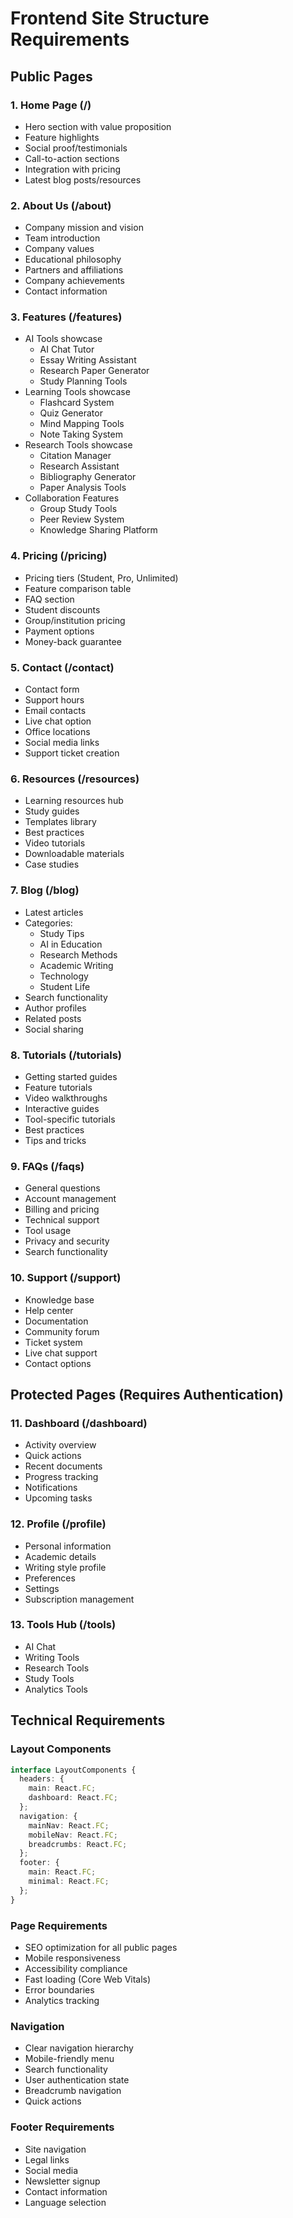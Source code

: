 # Frontend Site Structure Requirements

## Public Pages

### 1. Home Page (/)
- Hero section with value proposition
- Feature highlights
- Social proof/testimonials
- Call-to-action sections
- Integration with pricing
- Latest blog posts/resources

### 2. About Us (/about)
- Company mission and vision
- Team introduction
- Company values
- Educational philosophy
- Partners and affiliations
- Company achievements
- Contact information

### 3. Features (/features)
- AI Tools showcase
  - AI Chat Tutor
  - Essay Writing Assistant
  - Research Paper Generator
  - Study Planning Tools
- Learning Tools showcase
  - Flashcard System
  - Quiz Generator
  - Mind Mapping Tools
  - Note Taking System
- Research Tools showcase
  - Citation Manager
  - Research Assistant
  - Bibliography Generator
  - Paper Analysis Tools
- Collaboration Features
  - Group Study Tools
  - Peer Review System
  - Knowledge Sharing Platform

### 4. Pricing (/pricing)
- Pricing tiers (Student, Pro, Unlimited)
- Feature comparison table
- FAQ section
- Student discounts
- Group/institution pricing
- Payment options
- Money-back guarantee

### 5. Contact (/contact)
- Contact form
- Support hours
- Email contacts
- Live chat option
- Office locations
- Social media links
- Support ticket creation

### 6. Resources (/resources)
- Learning resources hub
- Study guides
- Templates library
- Best practices
- Video tutorials
- Downloadable materials
- Case studies

### 7. Blog (/blog)
- Latest articles
- Categories:
  - Study Tips
  - AI in Education
  - Research Methods
  - Academic Writing
  - Technology
  - Student Life
- Search functionality
- Author profiles
- Related posts
- Social sharing

### 8. Tutorials (/tutorials)
- Getting started guides
- Feature tutorials
- Video walkthroughs
- Interactive guides
- Tool-specific tutorials
- Best practices
- Tips and tricks

### 9. FAQs (/faqs)
- General questions
- Account management
- Billing and pricing
- Technical support
- Tool usage
- Privacy and security
- Search functionality

### 10. Support (/support)
- Knowledge base
- Help center
- Documentation
- Community forum
- Ticket system
- Live chat support
- Contact options

## Protected Pages (Requires Authentication)

### 11. Dashboard (/dashboard)
- Activity overview
- Quick actions
- Recent documents
- Progress tracking
- Notifications
- Upcoming tasks

### 12. Profile (/profile)
- Personal information
- Academic details
- Writing style profile
- Preferences
- Settings
- Subscription management

### 13. Tools Hub (/tools)
- AI Chat
- Writing Tools
- Research Tools
- Study Tools
- Analytics Tools

## Technical Requirements

### Layout Components
```typescript
interface LayoutComponents {
  headers: {
    main: React.FC;
    dashboard: React.FC;
  };
  navigation: {
    mainNav: React.FC;
    mobileNav: React.FC;
    breadcrumbs: React.FC;
  };
  footer: {
    main: React.FC;
    minimal: React.FC;
  };
}
```

### Page Requirements
- SEO optimization for all public pages
- Mobile responsiveness
- Accessibility compliance
- Fast loading (Core Web Vitals)
- Error boundaries
- Analytics tracking

### Navigation
- Clear navigation hierarchy
- Mobile-friendly menu
- Search functionality
- User authentication state
- Breadcrumb navigation
- Quick actions

### Footer Requirements
- Site navigation
- Legal links
- Social media
- Newsletter signup
- Contact information
- Language selection